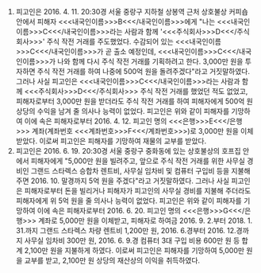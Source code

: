 1. 피고인은 2016. 4. 11. 20:30경 서울 중랑구 지하철 상봉역 근처 상호불상 커피숍 안에서 피해자 <<<내국인이름>>>B<<</내국인이름>>>에게 "나는 <<<내국인이름>>>C<<</내국인이름>>>라는 사람과 함께 '<<<주식회사>>>D<<</주식회사>>>' 주식 작전 거래를 주도했었다. 수감되어 있는 <<<내국인이름>>>C<<</내국인이름>>>가 곧 출소 예정인데, <<<내국인이름>>>C<<</내국인이름>>>가 나와 함께 다시 주식 작전 거래를 기획하려고 한다. 3,000만 원을 투자하면 주식 작전 거래를 하여 나중에 500억 원을 돌려주겠다"라고 거짓말하였다.
그러나 사실 피고인은 <<<내국인이름>>>C<<</내국인이름>>>라는 사람과 함께 <<<주식회사>>>D<<</주식회사>>> 주식 작전 거래를 했었던 적도 없었고, 피해자로부터 3,000만 원을 받더라도 주식 작전 거래를 하여 피해자에게 500억 원 상당의 수익을 남겨 줄 의사나 능력이 없었다.
피고인은 위와 같이 피해자를 기망하여 이에 속은 피해자로부터 2016. 4. 12. 피고인 명의 <<<은행>>>E<<</은행>>> 계좌(계좌번호 <<<계좌번호>>>F<<</계좌번호>>>)로 3,000만 원을 이체받았다.
이로써 피고인은 피해자를 기망하여 재물의 교부를 받았다.
2. 피고인은 2016. 6. 19. 20:30경 서울 중랑구 중화동에 있는 상호불상의 호프집 안에서 피해자에게 "5,000만 원을 빌려주고, 앞으로 주식 작전 거래를 위한 사무실 경비인 그랜드 스타렉스 승합차 렌트비, 사무실 임차비 및 컴퓨터 구입비 등을 지불해주면 2016. 10. 말경까지 5억 원을 주겠다"라고 거짓말하였다.
그러나 사실 피고인은 피해자로부터 돈을 빌리거나 피해자가 피고인의 사무실 경비를 지불해 주더라도 피해자에게 위 5억 원을 줄 의사나 능력이 없었다.
피고인은 위와 같이 피해자를 기망하여 이에 속은 피해자로부터 2016. 6. 20. 피고인 명의 <<<은행>>>G<<</은행>>> 계좌로 5,000만 원을 이체받고, 피해자로 하여금 2016. 9. 2.부터 2018. 1. 31.까지 그랜드 스타렉스 차량 렌트비 1,200만 원, 2016. 6.경부터 2016. 12.경까지 사무실 임차비 300만 원, 2016. 6. 9.경 컴퓨터 3대 구입 비용 600만 원 등 합계 2,100만 원을 지불하게 하였다.
이로써 피고인은 피해자를 기망하여 5,000만 원을 교부를 받고, 2,100만 원 상당의 재산상의 이익을 취득하였다.